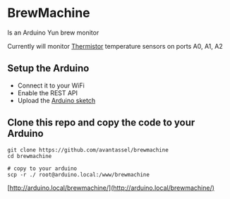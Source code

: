 # BrewMachine

Is an Arduino Yun brew monitor

Currently will monitor [Thermistor](https://learn.adafruit.com/thermistor/using-a-thermistor) temperature sensors on ports A0, A1, A2

## Setup the Arduino

* Connect it to your WiFi
* Enable the REST API
* Upload the [Arduino sketch](arduino/BrewMachine/BrewMachine.ino)


## Clone this repo and copy the code to your Arduino

```
git clone https://github.com/avantassel/brewmachine
cd brewmachine

# copy to your arduino
scp -r ./ root@arduino.local:/www/brewmachine
```

[http://arduino.local/brewmachine/](http://arduino.local/brewmachine/)
